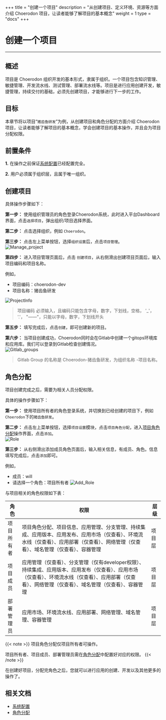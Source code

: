 ﻿+++
title = "创建一个项目"
description = "从创建项目、定义环境、资源等方面介绍 Choerodon 项目，让读者能够了解项目的基本概念"
weight = 1
type = "docs"
+++

# 创建一个项目
---

## 概述  
项目是 Choerodon 组织开发的基本形式，隶属于组织。一个项目包含知识管理、敏捷管理、开发流水线、测试管理、部署流水线等。项目是进行应用创建开发，敏捷管理，持续交付的基础，必须先创建项目，才能够进行下一步的工作。

## 目标
本章节将以项目“`猪齿鱼研发`”为例，从创建项目和角色分配的方面介绍 Choerodon 项目，让读者能够了解项目的基本概念，学会创建项目的基本操作，并且会为项目分配权限。

## 前置条件

**1.** 在操作之前保证[系统配置](../../../user-guide/system-configuration)已经配置完全。

**2.** 用户必须属于组织层，且属于唯一组织。

## 创建项目

 具体操作步骤如下：

   **第一步：** 使用组织管理员的角色登录Choerodon系统，此时进入平台Dashboard界面，点击`选择项目`，弹出组织/项目选择界面。  

   **第二步：** 点击选择组织，例如 `Choerodon`。  

   **第三步：** 点击左上菜单按钮，选择`组织设置`后，点击`项目管理`。  
   ![Manage_project](/docs/quick-start/image/project.gif)  
        

   **第四步：** 进入项目管理页面后，点击 `创建项目`，从右侧滑出创建项目页面后，输入项目编码和项目名称。
   
   例如，  
     
  - 项目编码：choerodon-dev  
  - 项目名称：猪齿鱼研发  

   ![ProjectInfo](/docs/quick-start/image/Project5.png)


<blockquote class="warning">
    项目编码 必须输入，且编码只能包含字母，数字，下划线，空格， '_'， '.'， "——"，只能以字母，数字，下划线开头
</blockquote>

   **第五步：** 填写完成后，点击``创建``，即可创建新的项目。  

   **第六步：** 当项目创建成功，Choerodon同时会在Gitlab中创建一个gitops环境库和应用库。我们可以登录到Gitlab检查创建情况。  
   ![Gitlab_groups](/docs/quick-start/image/Project7.png)

 <blockquote class="note">
  Gitlab Group 的名称是 Choerodon-猪齿鱼研发，为组织名称 -项目名称。
 </blockquote>

## 角色分配

项目创建完成之后，需要为相关人员分配权限。

具体的操作步骤如下：

**第一步：**  使用项目所有者的角色登录系统，并切换到已经创建的项目下，例如`Choerodon`下的`猪齿鱼研发`。  

**第二步：**  点击左上菜单按钮，选择`项目设置`模块，点击`项目角色分配`，进入[项目角色分配](../../../user-guide/system-configuration/project/role-assignment)操作界面，点击`添加`。    
 ![Role](/docs/quick-start/image/Project9.png)  
 
  **第三步：**  从右侧滑出添加成员角色页面后，输入相关信息，有成员、角色。信息填写完成后，点击`添加`即可。

  例如，

  - 成员：will
  - 请选择一个角色：项目所有者
 ![Add_Role](/docs/quick-start/image/Project11.png)

与项目相关的角色权限如下表：


角色 | 权限 | 层级
--- | --- | ---
项目所有者 | 项目角色分配、项目信息、应用管理、分支管理、持续集成、应用版本、应用发布、应用市场（仅查看）、环境流水线（仅查看）、应用部署（仅查看）、网络管理（仅查看）、域名管理（仅查看）、容器管理 | 项目层
项目成员 | 应用管理（仅查看）、分支管理（仅有developer权限）、持续集成、应用版本、应用发布（仅查看）、应用市场（仅查看）、环境流水线（仅查看）、应用部署（仅查看）、网络管理（仅查看）、域名管理（仅查看）、容器管理 | 项目层
部署管理员 | 应用市场、环境流水线、应用部署、网络管理、域名管理、容器管理| 项目层

{{< note >}}
  项目角色分配仅项目所有者可操作。  

  项目所有者、项目成员、部署管理员需在[角色分配](../../../user-guide/system-configuration/platform/role)中配置好对应的权限。
{{< /note >}}

在创建好项目，分配完角色之后，您就可以进行应用的创建、开发以及其他更多的操作了。




## 相关文档  
- [系统配置](../../../user-guide/system-configuration)  
- [角色分配](../../../user-guide/system-configuration/platform/role)